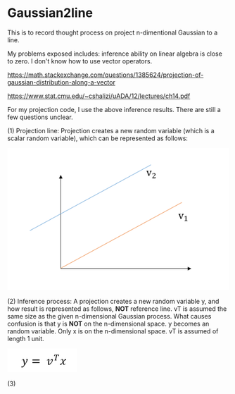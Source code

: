 # Gaussian2line

This is to record thought process on project n-dimentional Gaussian to a line.

My problems exposed includes: inference ability on linear algebra is close to zero. I don't know how to use vector operators. 

https://math.stackexchange.com/questions/1385624/projection-of-gaussian-distribution-along-a-vector

https://www.stat.cmu.edu/~cshalizi/uADA/12/lectures/ch14.pdf

For my projection code, I use the above inference results. There are still a few questions unclear. 

(1) Projection line:  Projection creates a new random variable (which is a scalar random variable), which can be represented as follows:

![referenceline](https://github.com/arielBWong/Gaussian2line/blob/main/images/referencelines.png)

(2) Inference process: A projection creates a new random variable y, and how 
result is represented as follows, **NOT** reference line. vT is assumed the same size as the given n-dimensional Gaussian process.  What causes confusion is that y is **NOT** on the n-dimensional space. y becomes an random variable. Only x is on the n-dimensional space. vT is assumed of length 1 unit.  

![reference line presentation](https://github.com/arielBWong/Gaussian2line/blob/main/images/linereps.png)

(3)  
